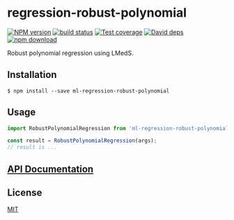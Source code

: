 # regression-robust-polynomial

  [![NPM version][npm-image]][npm-url]
  [![build status][travis-image]][travis-url]
  [![Test coverage][codecov-image]][codecov-url]
  [![David deps][david-image]][david-url]
  [![npm download][download-image]][download-url]

Robust polynomial regression using LMedS.

## Installation

`$ npm install --save ml-regression-robust-polynomial`

## Usage

```js
import RobustPolynomialRegression from 'ml-regression-robust-polynomial';

const result = RobustPolynomialRegression(args);
// result is ...
```

## [API Documentation](https://mljs.github.io/regression-robust-polynomial/)

## License

  [MIT](./LICENSE)

[npm-image]: https://img.shields.io/npm/v/ml-regression-robust-polynomial.svg?style=flat-square
[npm-url]: https://npmjs.org/package/ml-regression-robust-polynomial
[travis-image]: https://img.shields.io/travis/mljs/regression-robust-polynomial/master.svg?style=flat-square
[travis-url]: https://travis-ci.org/mljs/regression-robust-polynomial
[codecov-image]: https://img.shields.io/codecov/c/github/mljs/regression-robust-polynomial.svg?style=flat-square
[codecov-url]: https://codecov.io/gh/mljs/regression-robust-polynomial
[david-image]: https://img.shields.io/david/mljs/regression-robust-polynomial.svg?style=flat-square
[david-url]: https://david-dm.org/mljs/regression-robust-polynomial
[download-image]: https://img.shields.io/npm/dm/ml-regression-robust-polynomial.svg?style=flat-square
[download-url]: https://npmjs.org/package/ml-regression-robust-polynomial
